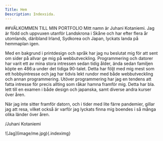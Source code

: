 ```yaml
---
Title: Hem
Description: Indexsida.
---
```


<div class="row index_main" markdown="1">
<div class="col40" markdown="1">
##VÄLKOMMEN TILL MIN PORTFOLIO
Mitt namn är Juhani Kotaniemi. Jag är född och uppvuxen utanför Landskrona i Skåne och har efter flera år utomlands, däribland Irland, Sydkorea och Japan, lyckats landa på hemmaplan igen. 

Med en bakgrund i printdesign och språk har jag nu beslutat mig för att sent om sider på allvar ge mig på webbutveckling.
Programmering och datorer har varit ett av mina stora intressen sedan tidig ålder, ända sedan familjen köpte en 486:a under det tidiga 90-talet. Detta har följt med mig mest som ett hobbyintresse och jag har tidvis lekt rundor med både webbutveckling och annan programmering. Utöver programmering har jag en tendens att fatta intresse för precis allting som råkar hamna framför mig. Detta har bla. lett till en examen i både design och japanska, samt diverse andra kurser över åren. 

När jag inte sitter framför datorn, och i tider med lite färre pandemier, gillar jag att resa, vilket också är varför jag lyckats finna mig boendes i så många olika länder över åren.

/Juhani Kotaniemi
</div>
<div class="col40" markdown="1">
![Jag](image/me.jpg){.indeximg}
</div>
</div>